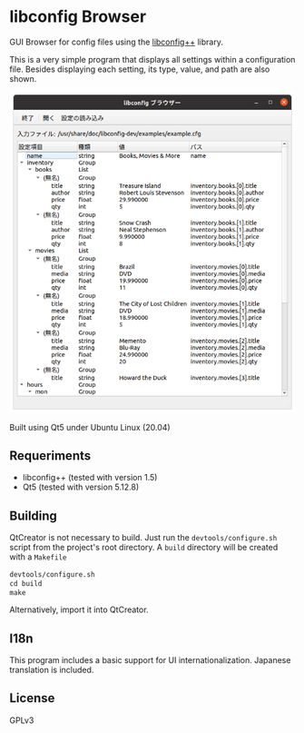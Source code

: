 # libconfig Browser

GUI Browser for config files using the [libconfig++](http://www.hyperrealm.com/libconfig/) library.

This is a very simple program that displays all settings within a configuration file.
Besides displaying each setting, its type, value, and path are also shown.

<img src= "docs/main-screenshot_jp.png"/>

Built using Qt5 under Ubuntu Linux (20.04)

## Requeriments

- libconfig++ (tested with version 1.5)
- Qt5 (tested with version 5.12.8)
 
## Building
QtCreator is not necessary to build.
Just run the `devtools/configure.sh` script from the project's root directory. A `build` directory will be created with a `Makefile`

```
devtools/configure.sh
cd build
make
```

Alternatively, import it into QtCreator.

## I18n

This program includes a basic support for UI internationalization. Japanese translation is included.

## License
GPLv3
